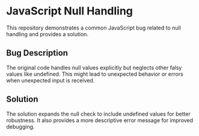 # JavaScript Null Handling

This repository demonstrates a common JavaScript bug related to null handling and provides a solution.

## Bug Description
The original code handles null values explicitly but neglects other falsy values like undefined. This might lead to unexpected behavior or errors when unexpected input is received.

## Solution
The solution expands the null check to include undefined values for better robustness.  It also provides a more descriptive error message for improved debugging.